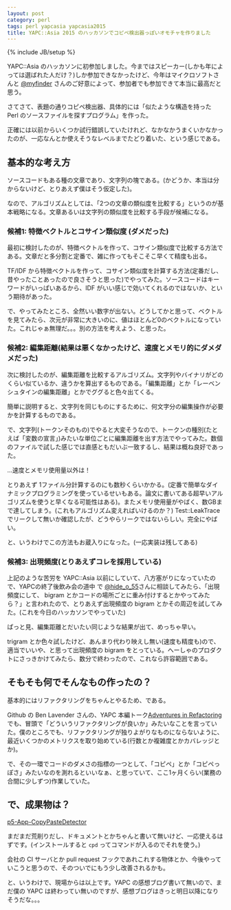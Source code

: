 ```yaml
---
layout: post
category: perl
tags: perl yapcasia yapcasia2015
title: YAPC::Asia 2015 のハッカソンでコピペ検出器っぽいオモチャを作りました
---
```

{% include JB/setup %}

YAPC::Asia のハッカソンに初参加しました。今まではスピーカー(しかも年によっては選ばれた人だけ？)しか参加できなかったけど、今年はマイクロソフトさんと [@myfinder](https://twitter.com/myfinder) さんのご好意によって、参加者でも参加できて本当に最高だと思う。

さてさて、表題の通りコピペ検出器、具体的には「似たような構造を持った Perl のソースファイルを探すプログラム」を作った。

正確には以前からいくつか試行錯誤していたけれど、なかなかうまくいかなかったのが、一応なんとか使えそうなレベルまでたどり着いた、という感じである。

## 基本的な考え方
ソースコードもある種の文章であり、文字列の塊である。(かどうか、本当は分からないけど、とりあえず僕はそう仮定した)。

なので、アルゴリズムとしては、「2つの文章の類似度を比較する」というのが基本戦略になる。文章あるいは文字列の類似度を比較する手段が候補になる。

### 候補1: 特徴ベクトルとコサイン類似度 (ダメだった)
最初に検討したのが、特徴ベクトルを作って、コサイン類似度で比較する方法である。文章だと多分割と定番で、雑に作ってもそこそこ早くて精度も出る。

TF/IDF から特徴ベクトルを作って、コサイン類似度を計算する方法(定番だし、昔やったことあったので良さそうと思った)でやってみた。ソースコードはキーワードがいっぱいあるから、IDF がいい感じで効いてくれるのではないか、という期待があった。

で、やってみたところ、全然いい数字が出ない。どうしてかと思って、ベクトルを見てみたら、次元が非常に大きいのに、値はほとんど0のベクトルになっていた。これじゃぁ無理だ。。。別の方法を考えよう、と思った。

### 候補2: 編集距離(結果は悪くなかったけど、速度とメモリ的にダメダメだった)
次に検討したのが、編集距離を比較するアルゴリズム。文字列やバイナリがどのくらい似ているか、違うかを算出するものである。「編集距離」とか「レーベンシュタインの編集距離」とかでググると色々出てくる。

簡単に説明すると、文字列を同じものにするために、何文字分の編集操作が必要かを計算するものである。

で、文字列(トークンそのもの)でやると大変そうなので、トークンの種別(たとえば「変数の宣言」)みたいな単位ごとに編集距離を出す方法でやってみた。数個のファイルで試した感じでは直感ともだいぶ一致するし、結果は概ね良好であった。

...速度とメモリ使用量以外は！

とりあえず 1ファイル分計算するのにも数秒くらいかかる。(定番で簡単なダイナミックプログラミングを使っているせいもある。論文に書いてある超早いアルゴリズムを使うと早くなる可能性はある)。またメモリ使用量がやばく、数GBまで達してしまう。(これもアルゴリズム変えればいけるのか？) Test::LeakTrace でリークして無いか確認したが、どうやらリークではないらしい。完全にやばい。

と、いうわけでこの方法もお蔵入りになった。(一応実装は残してある)

### 候補3: 出現頻度(とりあえずコレを採用している)
上記のような苦労を YAPC::Asia 以前にしていて、八方塞がりになっていたので、YAPCの終了後飲み会の道中 で [@hide_o_55](https://twitter.com/hide_o_55)さんに相談してみたら、「出現頻度にして、 bigram とかコードの場所ごとに重み付けするとかやってみたら？」と言われたので、とりあえず出現頻度の bigram とかその周辺を試してみた。(これを今日のハッカソンでやっていた)

ぱっと見、編集距離とだいたい同じような結果が出て、めっちゃ早い。

trigram とか色々試したけど、あんまり代わり映えし無い(速度も精度も)ので、適当でいいや、と思って出現頻度の bigram をとっている。へーしゃのプロダクトにさっきかけてみたら、数分で終わったので、これなら許容範囲である。

## そもそも何でそんなもの作ったの？
基本的にはリファクタリングをちゃんとやるため、である。

Github の Ben Lavender さんの、YAPC 本編トーク[Adventures in Refactoring](http://yapcasia.org/2015/talk/show/bd04b86c-f9de-11e4-b996-8ab37d574c3a)でも、冒頭で「どういうリファクタリングが良いか」みたいなことを言っていた。僕のところでも、リファクタリングが独りよがりなものにならないように、最近いくつかのメトリクスを取り始めている(行数とか複雑度とかカバレッジとか)。

で、その一環でコードのダメさの指標の一つとして、「コピペ」とか「コピペっぽさ」みたいなのを測れるといいなぁ、と思っていて、ここ1ヶ月くらい(業務の合間に少しずつ)作業していた。

## で、成果物は？
[p5-App-CopyPasteDetector](https://github.com/tsucchi/p5-App-CopyPasteDetector)

まだまだ荒削りだし、ドキュメントとかちゃんと書いて無いけど、一応使えるはずです。(インストールすると `cpd` ってコマンドが入るのでそれを使う。)

会社の CI サーバとか pull request フックであれこれする物体とか、今後やっていこうと思うので、そのついでにもう少し改善されるかも。

と、いうわけで、現場からは以上です。YAPC の感想ブログ書いて無いので、まだ僕の YAPC は終わってい無いのですが、感想ブログはきっと明日以降になりそうだな。。。
